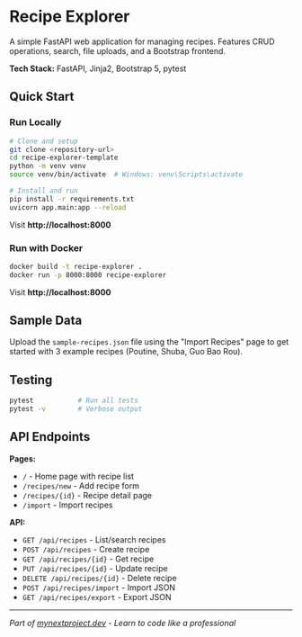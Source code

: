 # Recipe Explorer

A simple FastAPI web application for managing recipes. Features CRUD operations, search, file uploads, and a Bootstrap frontend.

**Tech Stack:** FastAPI, Jinja2, Bootstrap 5, pytest

## Quick Start

### Run Locally

```bash
# Clone and setup
git clone <repository-url>
cd recipe-explorer-template
python -m venv venv
source venv/bin/activate  # Windows: venv\Scripts\activate

# Install and run
pip install -r requirements.txt
uvicorn app.main:app --reload
```

Visit **http://localhost:8000**

### Run with Docker

```bash
docker build -t recipe-explorer .
docker run -p 8000:8000 recipe-explorer
```

Visit **http://localhost:8000**

## Sample Data

Upload the `sample-recipes.json` file using the "Import Recipes" page to get started with 3 example recipes (Poutine, Shuba, Guo Bao Rou).

## Testing

```bash
pytest           # Run all tests
pytest -v        # Verbose output
```

## API Endpoints

**Pages:**
- `/` - Home page with recipe list
- `/recipes/new` - Add recipe form  
- `/recipes/{id}` - Recipe detail page
- `/import` - Import recipes

**API:**
- `GET /api/recipes` - List/search recipes
- `POST /api/recipes` - Create recipe
- `GET /api/recipes/{id}` - Get recipe
- `PUT /api/recipes/{id}` - Update recipe
- `DELETE /api/recipes/{id}` - Delete recipe
- `POST /api/recipes/import` - Import JSON
- `GET /api/recipes/export` - Export JSON

---

*Part of [mynextproject.dev](https://mynextproject.dev) - Learn to code like a professional*
